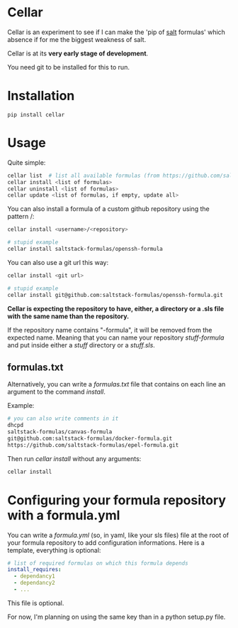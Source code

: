 Cellar
======

Cellar is an experiment to see if I can make the 'pip of
[salt](http://docs.saltstack.com/index.html) formulas' which absence if for me
the biggest weakness of salt.

Cellar is at its **very early stage of development**.

You need git to be installed for this to run.

Installation
============

    pip install cellar

Usage
=====

Quite simple:

```bash
cellar list  # list all available formulas (from https://github.com/saltstack-formulas)
cellar install <list of formulas>
cellar uninstall <list of formulas>
cellar update <list of formulas, if empty, update all>
```

You can also install a formula of a custom github repository using the pattern <username>/<repository>:

```bash
cellar install <username>/<repository>

# stupid example
cellar install saltstack-formulas/openssh-formula
```

You can also use a git url this way:

```bash
cellar install <git url>

# stupid example
cellar install git@github.com:saltstack-formulas/openssh-formula.git
```

**Cellar is expecting the repository to have, either, a directory or a .sls file with the same name than the repository.**

If the repository name contains "-formula", it will be removed from the expected name. Meaning that you can name your repository *stuff-formula* and put inside either a *stuff* directory or a *stuff.sls*.

formulas.txt
------------

Alternatively, you can write a *formulas.txt* file that contains on each line an argument to the command *install*.

Example:

```bash
# you can also write comments in it
dhcpd
saltstack-formulas/canvas-formula
git@github.com:saltstack-formulas/docker-formula.git
https://github.com/saltstack-formulas/epel-formula.git
```

Then run *cellar install* without any arguments:

```bash
cellar install
```

Configuring your formula repository with a formula.yml
======================================================

You can write a *formula.yml* (so, in yaml, like your sls files) file at the root of your formula repository to add configuration informations. Here is a template, everything is optional:

```yaml
# list of required formulas on which this formula depends
install_requires:
  - dependancy1
  - dependancy2
  - ...
```

This file is optional.

For now, I'm planning on using the same key than in a python setup.py file.

